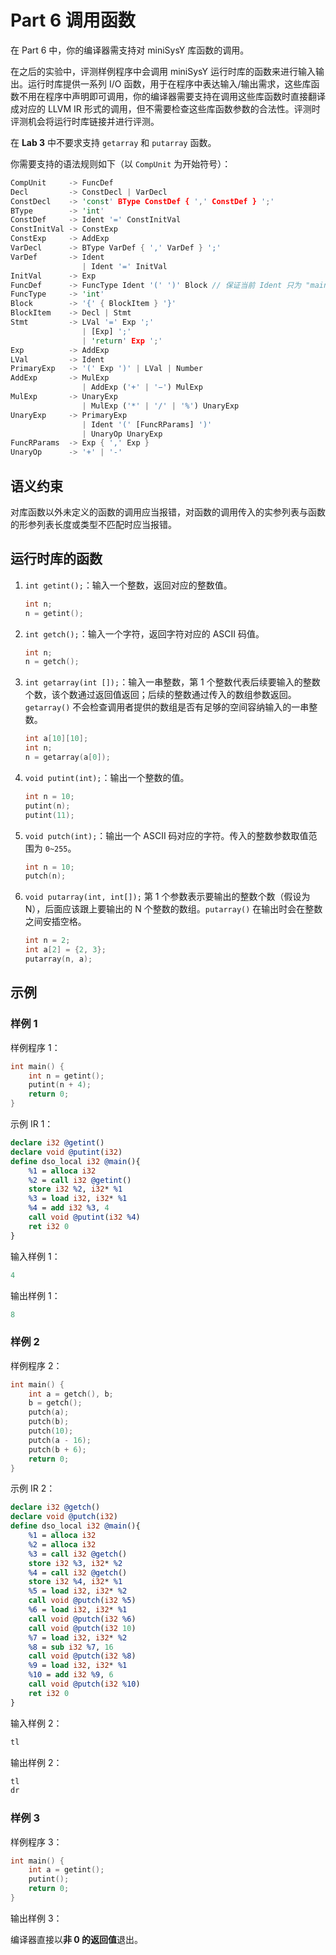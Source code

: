 # Part 6 调用函数

在 Part 6 中，你的编译器需支持对 miniSysY 库函数的调用。

在之后的实验中，评测样例程序中会调用 miniSysY 运行时库的函数来进行输入输出。运行时库提供一系列 I/O 函数，用于在程序中表达输入/输出需求，这些库函数不用在程序中声明即可调用，你的编译器需要支持在调用这些库函数时直接翻译成对应的 LLVM IR 形式的调用，但不需要检查这些库函数参数的合法性。评测时评测机会将运行时库链接并进行评测。

在 **Lab 3** 中不要求支持 `getarray` 和 `putarray` 函数。

你需要支持的语法规则如下（以 `CompUnit` 为开始符号）：

```rust
CompUnit     -> FuncDef
Decl         -> ConstDecl | VarDecl
ConstDecl    -> 'const' BType ConstDef { ',' ConstDef } ';'
BType        -> 'int'
ConstDef     -> Ident '=' ConstInitVal
ConstInitVal -> ConstExp
ConstExp     -> AddExp
VarDecl      -> BType VarDef { ',' VarDef } ';'
VarDef       -> Ident
                | Ident '=' InitVal
InitVal      -> Exp
FuncDef      -> FuncType Ident '(' ')' Block // 保证当前 Ident 只为 "main"
FuncType     -> 'int'
Block        -> '{' { BlockItem } '}'
BlockItem    -> Decl | Stmt
Stmt         -> LVal '=' Exp ';'
                | [Exp] ';'
                | 'return' Exp ';'
Exp          -> AddExp
LVal         -> Ident
PrimaryExp   -> '(' Exp ')' | LVal | Number
AddExp       -> MulExp
                | AddExp ('+' | '−') MulExp
MulExp       -> UnaryExp
                | MulExp ('*' | '/' | '%') UnaryExp
UnaryExp     -> PrimaryExp
                | Ident '(' [FuncRParams] ')'
                | UnaryOp UnaryExp
FuncRParams  -> Exp { ',' Exp }
UnaryOp      -> '+' | '-'
```

## 语义约束

对库函数以外未定义的函数的调用应当报错，对函数的调用传入的实参列表与函数的形参列表长度或类型不匹配时应当报错。

## 运行时库的函数

1. `int getint();`：输入一个整数，返回对应的整数值。
   ```c
   int n;
   n = getint();
   ```
2. `int getch();`：输入一个字符，返回字符对应的 ASCII 码值。
   ```c
   int n;
   n = getch();
   ```
3. `int getarray(int []);`：输入一串整数，第 1 个整数代表后续要输入的整数个数，该个数通过返回值返回；后续的整数通过传入的数组参数返回。`getarray()` 不会检查调用者提供的数组是否有足够的空间容纳输入的一串整数。
   ```c
   int a[10][10];
   int n;
   n = getarray(a[0]);
   ```
4. `void putint(int);`：输出一个整数的值。
   ```c
   int n = 10;
   putint(n);
   putint(11);
   ```
5. `void putch(int);`：输出一个 ASCII 码对应的字符。传入的整数参数取值范围为 `0~255`。
   ```c
   int n = 10;
   putch(n);
   ```
6. `void putarray(int, int[]);`
   第 1 个参数表示要输出的整数个数（假设为 N），后面应该跟上要输出的 N 个整数的数组。`putarray()` 在输出时会在整数之间安插空格。
   ```c
   int n = 2;
   int a[2] = {2, 3};
   putarray(n, a);
   ```

## 示例

### 样例 1

样例程序 1：

```c
int main() {
    int n = getint();
    putint(n + 4);
    return 0;
}
```

示例 IR 1：

```llvm
declare i32 @getint()
declare void @putint(i32)
define dso_local i32 @main(){
    %1 = alloca i32
    %2 = call i32 @getint()
    store i32 %2, i32* %1
    %3 = load i32, i32* %1
    %4 = add i32 %3, 4
    call void @putint(i32 %4)
    ret i32 0
}
```

输入样例 1：

```c
4
```

输出样例 1：

```c
8
```

### 样例 2

样例程序 2：

```c
int main() {
    int a = getch(), b;
    b = getch();
    putch(a);
    putch(b);
    putch(10);
    putch(a - 16);
    putch(b + 6);
    return 0;
}
```

示例 IR 2：

```llvm
declare i32 @getch()
declare void @putch(i32)
define dso_local i32 @main(){
    %1 = alloca i32
    %2 = alloca i32
    %3 = call i32 @getch()
    store i32 %3, i32* %2
    %4 = call i32 @getch()
    store i32 %4, i32* %1
    %5 = load i32, i32* %2
    call void @putch(i32 %5)
    %6 = load i32, i32* %1
    call void @putch(i32 %6)
    call void @putch(i32 10)
    %7 = load i32, i32* %2
    %8 = sub i32 %7, 16
    call void @putch(i32 %8)
    %9 = load i32, i32* %1
    %10 = add i32 %9, 6
    call void @putch(i32 %10)
    ret i32 0
}
```

输入样例 2：

```c
tl
```

输出样例 2：

```c
tl
dr
```

### 样例 3

样例程序 3：

```c
int main() {
    int a = getint();
    putint();
    return 0;
}
```

输出样例 3：

编译器直接以**非 0 的返回值**退出。
